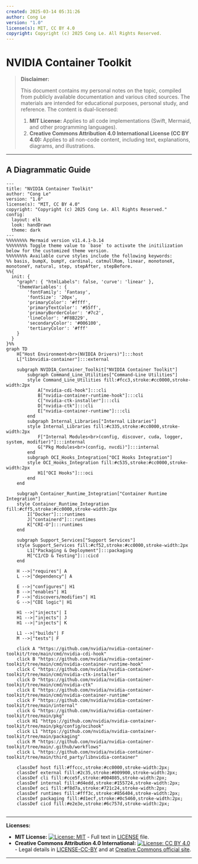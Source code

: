```yaml
---
created: 2025-03-14 05:31:26
author: Cong Le
version: "1.0"
license(s): MIT, CC BY 4.0
copyright: Copyright (c) 2025 Cong Le. All Rights Reserved.
---
```




# NVIDIA Container Toolkit
> **Disclaimer:**
>
> This document contains my personal notes on the topic,
> compiled from publicly available documentation and various cited sources.
> The materials are intended for educational purposes, personal study, and reference.
> The content is dual-licensed:
> 1. **MIT License:** Applies to all code implementations (Swift, Mermaid, and other programming languages).
> 2. **Creative Commons Attribution 4.0 International License (CC BY 4.0):** Applies to all non-code content, including text, explanations, diagrams, and illustrations.
---


## A Diagrammatic Guide 


```mermaid
---
title: "NVIDIA Container Toolkit"
author: "Cong Le"
version: "1.0"
license(s): "MIT, CC BY 4.0"
copyright: "Copyright (c) 2025 Cong Le. All Rights Reserved."
config:
  layout: elk
  look: handDrawn
  theme: dark
---
%%%%%%%% Mermaid version v11.4.1-b.14
%%%%%%%% Toggle theme value to `base` to activate the initilization below for the customized theme version.
%%%%%%%% Available curve styles include the following keywords:
%% basis, bumpX, bumpY, cardinal, catmullRom, linear, monotoneX, monotoneY, natural, step, stepAfter, stepBefore.
%%{
  init: {
    "graph": { "htmlLabels": false, 'curve': 'linear' },
    'themeVariables': {
        'fontFamily': 'Fantasy',
        'fontSize': '20px',
        'primaryColor': '#ffff',
        'primaryTextColor': '#55ff',
        'primaryBorderColor': '#7c2',
        'lineColor': '#F8B229',
        'secondaryColor': '#006100',
        'tertiaryColor': '#fff'
    }
  }
}%%
graph TD
    H["Host Environment<br>(NVIDIA Drivers)"]:::host
    L["libnvidia-container"]:::external

    subgraph NVIDIA_Container_Toolkit["NVIDIA Container Toolkit"]
        subgraph Command_Line_Utilities["Command-Line Utilities"]
        style Command_Line_Utilities fill:#fcc3,stroke:#cc0000,stroke-width:2px
            A["nvidia-cdi-hook"]:::cli
            B["nvidia-container-runtime-hook"]:::cli
            C["nvidia-ctk-installer"]:::cli
            D["nvidia-ctk"]:::cli
            E["nvidia-container-runtime"]:::cli
        end
        subgraph Internal_Libraries["Internal Libraries"]
        style Internal_Libraries fill:#c335,stroke:#cc0000,stroke-width:2px
            F["Internal Modules<br>(config, discover, cuda, logger, system, modifier)"]:::internal
            G["Pkg Modules<br>(config, nvcdi)"]:::internal
        end
        subgraph OCI_Hooks_Integration["OCI Hooks Integration"]
        style OCI_Hooks_Integration fill:#c535,stroke:#cc0000,stroke-width:2px
            H1["OCI Hooks"]:::oci
        end
    end

    subgraph Container_Runtime_Integration["Container Runtime Integration"]
    style Container_Runtime_Integration fill:#cff5,stroke:#cc0000,stroke-width:2px
        I["Docker"]:::runtimes
        J["containerd"]:::runtimes
        K["CRI-O"]:::runtimes
    end

    subgraph Support_Services["Support Services"]
    style Support_Services fill:#cf52,stroke:#cc0000,stroke-width:2px
        L1["Packaging & Deployment"]:::packaging
        M["CI/CD & Testing"]:::cicd
    end

    H -->|"requires"| A
    L -->|"dependency"| A

    E -->|"configures"| H1
    B -->|"enables"| H1
    F -->|"discovers/modifies"| H1
    G -->|"CDI logic"| H1

    H1 -->|"injects"| I
    H1 -->|"injects"| J
    H1 -->|"injects"| K

    L1 -->|"builds"| F
    M -->|"tests"| F

    click A "https://github.com/nvidia/nvidia-container-toolkit/tree/main/cmd/nvidia-cdi-hook"
    click B "https://github.com/nvidia/nvidia-container-toolkit/tree/main/cmd/nvidia-container-runtime-hook"
    click C "https://github.com/nvidia/nvidia-container-toolkit/tree/main/cmd/nvidia-ctk-installer"
    click D "https://github.com/nvidia/nvidia-container-toolkit/tree/main/cmd/nvidia-ctk"
    click E "https://github.com/nvidia/nvidia-container-toolkit/tree/main/cmd/nvidia-container-runtime"
    click F "https://github.com/nvidia/nvidia-container-toolkit/tree/main/internal"
    click G "https://github.com/nvidia/nvidia-container-toolkit/tree/main/pkg"
    click H1 "https://github.com/nvidia/nvidia-container-toolkit/tree/main/pkg/config/ocihook"
    click L1 "https://github.com/nvidia/nvidia-container-toolkit/tree/main/packaging"
    click M "https://github.com/nvidia/nvidia-container-toolkit/tree/main/.github/workflows"
    click L "https://github.com/nvidia/nvidia-container-toolkit/tree/main/third_party/libnvidia-container"

    classDef host fill:#ffccc,stroke:#cc0000,stroke-width:2px;
    classDef external fill:#2c35,stroke:#009900,stroke-width:2px;
    classDef cli fill:#cce5f,stroke:#004085,stroke-width:2px;
    classDef internal fill:#d4edd,stroke:#155724,stroke-width:2px;
    classDef oci fill:#f8d7a,stroke:#721c24,stroke-width:2px;
    classDef runtimes fill:#fff3c,stroke:#856404,stroke-width:2px;
    classDef packaging fill:#d1ecf,stroke:#0c5460,stroke-width:2px;
    classDef cicd fill:#e2e3e,stroke:#6c757d,stroke-width:2px;


```



---
**Licenses:**

- **MIT License:**  [![License: MIT](https://img.shields.io/badge/License-MIT-yellow.svg)](LICENSE) - Full text in [LICENSE](LICENSE) file.
- **Creative Commons Attribution 4.0 International:** [![License: CC BY 4.0](https://licensebuttons.net/l/by/4.0/88x31.png)](LICENSE-CC-BY) - Legal details in [LICENSE-CC-BY](LICENSE-CC-BY) and at [Creative Commons official site](http://creativecommons.org/licenses/by/4.0/).

---